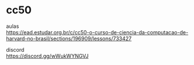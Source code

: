 # cc50

aulas  
https://ead.estudar.org.br/c/cc50-o-curso-de-ciencia-da-computacao-de-harvard-no-brasil/sections/196909/lessons/733427

discord  
https://discord.gg/wWukWYNGVJ
